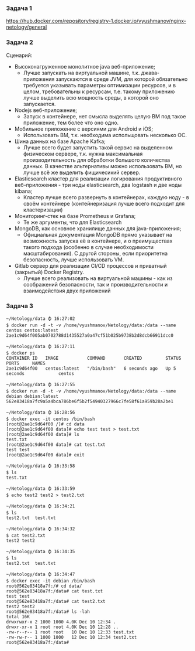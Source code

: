 ### Задача 1

https://hub.docker.com/repository/registry-1.docker.io/vyushmanov/nginx-netology/general

### Задача 2

Сценарий:

- Высоконагруженное монолитное java веб-приложение;
  - Лучше запускать на виртуальной машине, т.к. джава-приложения запускаются в среде JVM, для которой обязательно требуется указывать параметры оптимизации ресурсов, и в целом, требовательны к ресурсам, т.е. такому приложению лучше выделить всю мощность среды, в которой оно запускается.
- Nodejs веб-приложение;
  - Запуск в контейнере, нет смысла выделять целую ВМ под такое приложение, тем более что оно одно.
- Мобильное приложение c версиями для Android и iOS;
  - Использовать ВМ, т.к. необходима испольщовать несколько ОС.
- Шина данных на базе Apache Kafka;
  - Лучше всего будет запустить такой сервис на выделенном физическом сервере, т.к. нужна максимальная производительность для обработки большого количества данных. В качестве альтернативы можно использовать ВМ, но лучше всё же выделить фищичесикий сервер.
- Elasticsearch кластер для реализации логирования продуктивного веб-приложения - три ноды elasticsearch, два logstash и две ноды kibana;
  - Кластер лучше всего развернуть в контейнерах, каждую ноду - в своём контейнере (контейнеризация лучше всего подходит для кластеризации)
- Мониторинг-стек на базе Prometheus и Grafana;
  - Те же аргументы, что для Elasticsearch
- MongoDB, как основное хранилище данных для java-приложения;
  - Официальная документация MongoDB прямо указывает на возможность запуска её в контейнере, и о преимуществах такого подхода (особенно в случае необходимости масштабирования). С другой стороны, если приоритетна безопасность, лучше использовать VM.
- Gitlab сервер для реализации CI/CD процессов и приватный (закрытый) Docker Registry.
  - Лучше всего реализовать на виртуальной машины - как из соображений безопасности, так и производительности и взаимодействия двух приложений

### Задача 3

```shell
~/Netology/data ⌚ 16:27:02
$ docker run -d -t -v /home/vyushmanov/Netology/data:/data --name centos centos:latest
2ae1c9d64f005ab0702788d1435527a0a47cf51b025b9738b2d8dcb66911dcc0

~/Netology/data ⌚ 16:27:11
$ docker ps
CONTAINER ID   IMAGE           COMMAND       CREATED         STATUS         PORTS     NAMES
2ae1c9d64f00   centos:latest   "/bin/bash"   6 seconds ago   Up 5 seconds             centos

~/Netology/data ⌚ 16:27:55
$ docker run -d -t -v /home/vyushmanov/Netology/data:/data --name debian debian:latest
562e83418a7fc9a5a4bca786be6f5b2f54940327966c7fe58f61a959b28a2be1

~/Netology/data ⌚ 16:28:56
$ docker exec -it centos /bin/bash                                                    
[root@2ae1c9d64f00 /]# cd data
[root@2ae1c9d64f00 data]# echo test test > test.txt 
[root@2ae1c9d64f00 data]# ls
test.txt
[root@2ae1c9d64f00 data]# cat test.txt 
test test
[root@2ae1c9d64f00 data]# exit

~/Netology/data ⌚ 16:33:58
$ ls
test.txt

~/Netology/data ⌚ 16:33:59
$ echo test2 test2 > test2.txt

~/Netology/data ⌚ 16:34:21
$ ls
test2.txt  test.txt

~/Netology/data ⌚ 16:34:32
$ cat test2.txt 
test2 test2

~/Netology/data ⌚ 16:34:35
$ ls
test2.txt  test.txt

~/Netology/data ⌚ 16:34:47
$ docker exec -it debian /bin/bash                                                    
root@562e83418a7f:/# cd data/
root@562e83418a7f:/data# cat test.txt 
test test
root@562e83418a7f:/data# cat test2.txt 
test2 test2
root@562e83418a7f:/data# ls -lah
total 16K
drwxrwxr-x 2 1000 1000 4.0K Dec 10 12:34 .
drwxr-xr-x 1 root root 4.0K Dec 10 12:28 ..
-rw-r--r-- 1 root root   10 Dec 10 12:33 test.txt
-rw-rw-r-- 1 1000 1000   12 Dec 10 12:34 test2.txt
root@562e83418a7f:/data# 
```